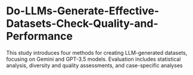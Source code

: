 # Do-LLMs-Generate-Effective-Datasets-Check-Quality-and-Performance
This study introduces four methods for creating LLM-generated datasets, focusing on Gemini and GPT-3.5 models. Evaluation includes statistical analysis, diversity and quality assessments, and case-specific analyses
